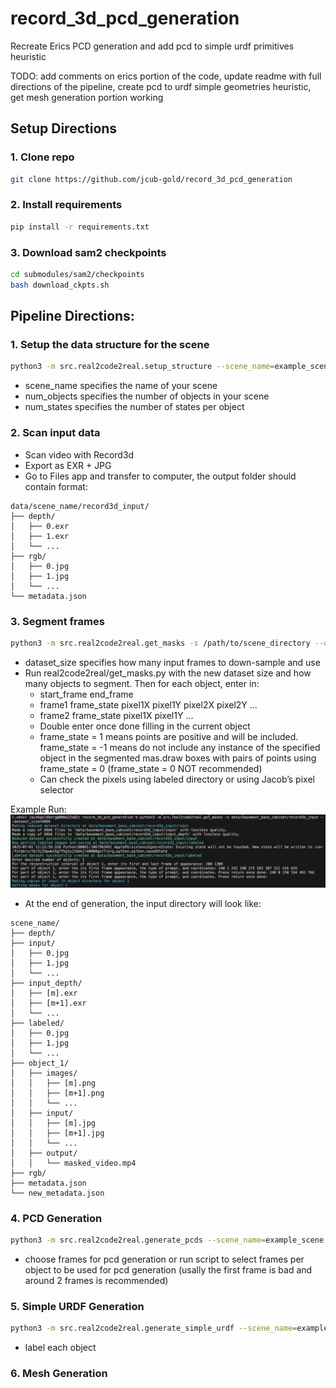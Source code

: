# record_3d_pcd_generation
Recreate Erics PCD generation and add pcd to simple urdf primitives heuristic

TODO: add comments on erics portion of the code, update readme with full directions of the pipeline, create pcd to urdf simple geometries heuristic, get mesh generation portion working

## Setup Directions
### 1. Clone repo
```bash
git clone https://github.com/jcub-gold/record_3d_pcd_generation
```
### 2. Install requirements
```bash
pip install -r requirements.txt
```
### 3. Download sam2 checkpoints
```bash
cd submodules/sam2/checkpoints
bash download_ckpts.sh
```

## Pipeline Directions:

### 1. Setup the data structure for the scene
```bash
python3 -m src.real2code2real.setup_structure --scene_name=example_scene --num_objects=1 --num_states=1
```
- scene_name specifies the name of your scene
- num_objects specifies the number of objects in your scene
- num_states specifies the number of states per object

### 2.  Scan input data
- Scan video with Record3d
- Export as EXR + JPG
- Go to Files app and transfer to computer, the output folder should contain format:
```
data/scene_name/record3d_input/
├── depth/
│   ├── 0.exr
│   ├── 1.exr
│   └── ...
├── rgb/
│   ├── 0.jpg
│   ├── 1.jpg
│   └── ...
└── metadata.json
```

### 3. Segment frames
```bash
python3 -m src.real2code2real.get_masks -s /path/to/scene_directory --dataset_size 1200
```
- dataset_size specifies how many input frames to down-sample and use
- Run real2code2real/get_masks.py with the new dataset size and how many objects to segment. Then for each object, enter in:
    - start_frame end_frame
    - frame1 frame_state pixel1X pixel1Y pixel2X pixel2Y …
    - frame2 frame_state pixel1X pixel1Y …
    - Double enter once done filling in the current object
    - frame_state = 1 means points are positive and will be included. frame_state = -1 means do not include any instance of the specified object in the segmented mas.draw boxes with pairs of points using frame_state = 0 (frame_state = 0 NOT recommended)
    - Can check the pixels using labeled directory or using Jacob’s pixel selector

Example Run:
![Example run](example.png)

- At the end of generation, the input directory will look like:
```
scene_name/
├── depth/
├── input/
│   ├── 0.jpg
│   ├── 1.jpg
│   └── ...
├── input_depth/
│   ├── [m].exr
│   ├── [m+1].exr
│   └── ...
├── labeled/
│   ├── 0.jpg
│   ├── 1.jpg
│   └── ...
├── object_1/
│   ├── images/
│   │   ├── [m].png
│   │   ├── [m+1].png
│   │   └── ...
│   ├── input/
│   │   ├── [m].jpg
│   │   ├── [m+1].jpg
│   │   └── ...
│   ├── output/
│   │   └── masked_video.mp4
├── rgb/
├── metadata.json
└── new_metadata.json
```

### 4. PCD Generation
```bash
python3 -m src.real2code2real.generate_pcds --scene_name=example_scene --eps=0.03 --min_points=15 --nb_neighbors=15 --std_ratio=2 --load_cached_frames=True
```
- choose frames for pcd generation or run script to select frames per object to be used for pcd generation (usally the first frame is bad and around 2 frames is recommended)

### 5. Simple URDF Generation
```bash
python3 -m src.real2code2real.generate_simple_urdf --scene_name=example_scene --load_cached_labels=True
```
- label each object

### 6. Mesh Generation